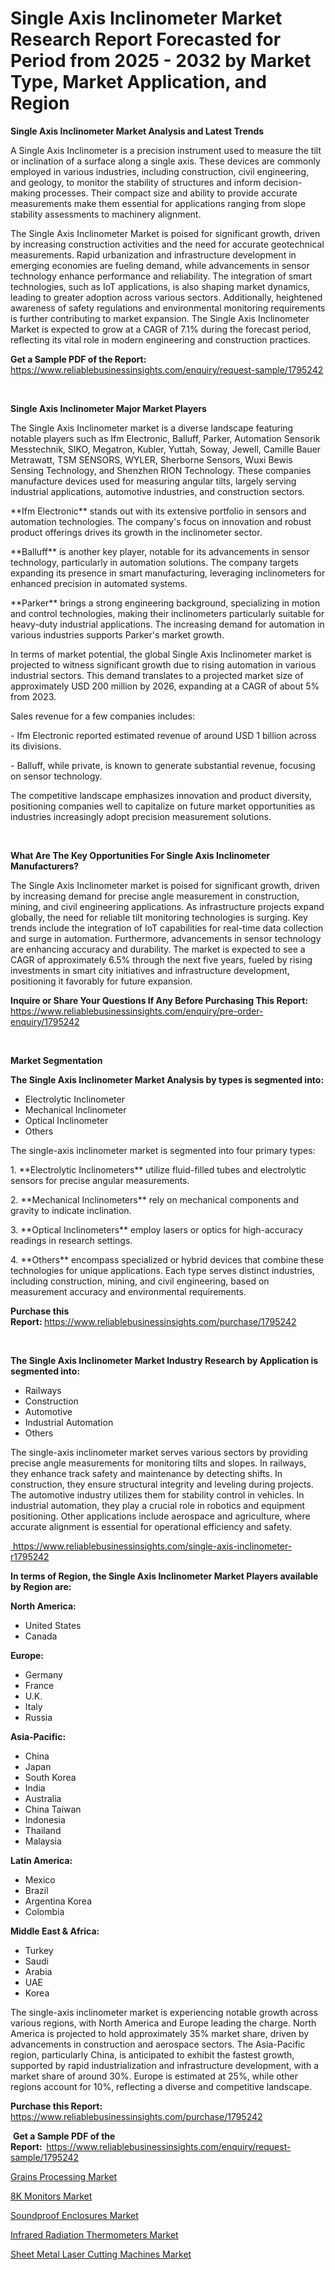 <p><h1>Single Axis Inclinometer Market Research Report Forecasted for Period from 2025 -  2032 by Market Type, Market Application, and Region</h1></p><p><strong>Single Axis Inclinometer Market Analysis and Latest Trends</strong></p>
<p><p>A Single Axis Inclinometer is a precision instrument used to measure the tilt or inclination of a surface along a single axis. These devices are commonly employed in various industries, including construction, civil engineering, and geology, to monitor the stability of structures and inform decision-making processes. Their compact size and ability to provide accurate measurements make them essential for applications ranging from slope stability assessments to machinery alignment.</p><p>The Single Axis Inclinometer Market is poised for significant growth, driven by increasing construction activities and the need for accurate geotechnical measurements. Rapid urbanization and infrastructure development in emerging economies are fueling demand, while advancements in sensor technology enhance performance and reliability. The integration of smart technologies, such as IoT applications, is also shaping market dynamics, leading to greater adoption across various sectors. Additionally, heightened awareness of safety regulations and environmental monitoring requirements is further contributing to market expansion. The Single Axis Inclinometer Market is expected to grow at a CAGR of 7.1% during the forecast period, reflecting its vital role in modern engineering and construction practices.</p></p>
<p><strong>Get a Sample PDF of the Report:&nbsp;</strong> <a href="https://www.reliablebusinessinsights.com/enquiry/request-sample/1795242?utm_campaign=950&utm_medium=2&utm_source=Github&utm_content=ia&utm_term=10042025&utm_id=single-axis-inclinometer">https://www.reliablebusinessinsights.com/enquiry/request-sample/1795242</a></p>
<p>&nbsp;</p>
<p><strong>Single Axis Inclinometer Major Market Players</strong></p>
<p><p>The Single Axis Inclinometer market is a diverse landscape featuring notable players such as Ifm Electronic, Balluff, Parker, Automation Sensorik Messtechnik, SIKO, Megatron, Kubler, Yuttah, Soway, Jewell, Camille Bauer Metrawatt, TSM SENSORS, WYLER, Sherborne Sensors, Wuxi Bewis Sensing Technology, and Shenzhen RION Technology. These companies manufacture devices used for measuring angular tilts, largely serving industrial applications, automotive industries, and construction sectors.</p><p>**Ifm Electronic** stands out with its extensive portfolio in sensors and automation technologies. The company's focus on innovation and robust product offerings drives its growth in the inclinometer sector. </p><p>**Balluff** is another key player, notable for its advancements in sensor technology, particularly in automation solutions. The company targets expanding its presence in smart manufacturing, leveraging inclinometers for enhanced precision in automated systems.</p><p>**Parker** brings a strong engineering background, specializing in motion and control technologies, making their inclinometers particularly suitable for heavy-duty industrial applications. The increasing demand for automation in various industries supports Parker's market growth.</p><p>In terms of market potential, the global Single Axis Inclinometer market is projected to witness significant growth due to rising automation in various industrial sectors. This demand translates to a projected market size of approximately USD 200 million by 2026, expanding at a CAGR of about 5% from 2023.</p><p>Sales revenue for a few companies includes:</p><p>- Ifm Electronic reported estimated revenue of around USD 1 billion across its divisions.</p><p>- Balluff, while private, is known to generate substantial revenue, focusing on sensor technology.</p><p>The competitive landscape emphasizes innovation and product diversity, positioning companies well to capitalize on future market opportunities as industries increasingly adopt precision measurement solutions.</p></p>
<p>&nbsp;</p>
<p><strong>What Are The Key Opportunities For Single Axis Inclinometer Manufacturers?</strong></p>
<p><p>The Single Axis Inclinometer market is poised for significant growth, driven by increasing demand for precise angle measurement in construction, mining, and civil engineering applications. As infrastructure projects expand globally, the need for reliable tilt monitoring technologies is surging. Key trends include the integration of IoT capabilities for real-time data collection and surge in automation. Furthermore, advancements in sensor technology are enhancing accuracy and durability. The market is expected to see a CAGR of approximately 6.5% through the next five years, fueled by rising investments in smart city initiatives and infrastructure development, positioning it favorably for future expansion.</p></p>
<p><strong>Inquire or Share Your Questions If Any Before Purchasing This Report:</strong> <a href="https://www.reliablebusinessinsights.com/enquiry/pre-order-enquiry/1795242?utm_campaign=950&utm_medium=2&utm_source=Github&utm_content=ia&utm_term=10042025&utm_id=single-axis-inclinometer">https://www.reliablebusinessinsights.com/enquiry/pre-order-enquiry/1795242</a></p>
<p>&nbsp;</p>
<p><strong>Market Segmentation</strong></p>
<p><strong>The Single Axis Inclinometer Market Analysis by types is segmented into:</strong></p>
<p><ul><li>Electrolytic Inclinometer</li><li>Mechanical Inclinometer</li><li>Optical Inclinometer</li><li>Others</li></ul></p>
<p><p>The single-axis inclinometer market is segmented into four primary types: </p><p>1. **Electrolytic Inclinometers** utilize fluid-filled tubes and electrolytic sensors for precise angular measurements. </p><p>2. **Mechanical Inclinometers** rely on mechanical components and gravity to indicate inclination. </p><p>3. **Optical Inclinometers** employ lasers or optics for high-accuracy readings in research settings. </p><p>4. **Others** encompass specialized or hybrid devices that combine these technologies for unique applications. Each type serves distinct industries, including construction, mining, and civil engineering, based on measurement accuracy and environmental requirements.</p></p>
<p><strong>Purchase this Report:&nbsp;</strong><a href="https://www.reliablebusinessinsights.com/purchase/1795242?utm_campaign=950&utm_medium=2&utm_source=Github&utm_content=ia&utm_term=10042025&utm_id=single-axis-inclinometer">https://www.reliablebusinessinsights.com/purchase/1795242</a></p>
<p>&nbsp;</p>
<p><strong>The Single Axis Inclinometer Market Industry Research by Application is segmented into:</strong></p>
<p><ul><li>Railways</li><li>Construction</li><li>Automotive</li><li>Industrial Automation</li><li>Others</li></ul></p>
<p><p>The single-axis inclinometer market serves various sectors by providing precise angle measurements for monitoring tilts and slopes. In railways, they enhance track safety and maintenance by detecting shifts. In construction, they ensure structural integrity and leveling during projects. The automotive industry utilizes them for stability control in vehicles. In industrial automation, they play a crucial role in robotics and equipment positioning. Other applications include aerospace and agriculture, where accurate alignment is essential for operational efficiency and safety.</p></p>
<p><a href="https://www.reliablebusinessinsights.com/single-axis-inclinometer-r1795242?utm_campaign=950&utm_medium=2&utm_source=Github&utm_content=ia&utm_term=10042025&utm_id=single-axis-inclinometer">&nbsp;https://www.reliablebusinessinsights.com/single-axis-inclinometer-r1795242</a></p>
<p><strong>In terms of Region, the Single Axis Inclinometer Market Players available by Region are:</strong></p>
<p>
    <p> <strong> North America: </strong>
        <ul>
            <li>United States</li>
            <li>Canada</li>
        </ul>
        </p> 
    <p> <strong> Europe: </strong>
        <ul>
            <li>Germany</li>
            <li>France</li>
            <li>U.K.</li>
            <li>Italy</li>
            <li>Russia</li>
        </ul>
        </p> 
    <p> <strong> Asia-Pacific: </strong>
        <ul>
            <li>China</li>
            <li>Japan</li>
            <li>South Korea</li>
            <li>India</li>
            <li>Australia</li>
            <li>China Taiwan</li>
            <li>Indonesia</li>
            <li>Thailand</li>
            <li>Malaysia</li>
        </ul>
        </p> 
    <p> <strong> Latin America: </strong>
        <ul>
            <li>Mexico</li>
            <li>Brazil</li>
            <li>Argentina Korea</li>
            <li>Colombia</li>
        </ul>
        </p> 
    <p> <strong> Middle East & Africa: </strong>
        <ul>
            <li>Turkey</li>
            <li>Saudi</li>
            <li>Arabia</li>
            <li>UAE</li>
            <li>Korea</li>
        </ul>
    </p>
    </p>
<p><p>The single-axis inclinometer market is experiencing notable growth across various regions, with North America and Europe leading the charge. North America is projected to hold approximately 35% market share, driven by advancements in construction and aerospace sectors. The Asia-Pacific region, particularly China, is anticipated to exhibit the fastest growth, supported by rapid industrialization and infrastructure development, with a market share of around 30%. Europe is estimated at 25%, while other regions account for 10%, reflecting a diverse and competitive landscape.</p></p>
<p><strong>Purchase this Report: </strong><a href="https://www.reliablebusinessinsights.com/purchase/1795242?utm_campaign=950&utm_medium=2&utm_source=Github&utm_content=ia&utm_term=10042025&utm_id=single-axis-inclinometer">https://www.reliablebusinessinsights.com/purchase/1795242</a></p>
<p>&nbsp;<strong>Get a Sample PDF of the Report:&nbsp;&nbsp;</strong><a href="https://www.reliablebusinessinsights.com/enquiry/request-sample/1795242?utm_campaign=950&utm_medium=2&utm_source=Github&utm_content=ia&utm_term=10042025&utm_id=single-axis-inclinometer">https://www.reliablebusinessinsights.com/enquiry/request-sample/1795242</a></p>
<p><strong></strong></p>
<p><p><a href="https://github.com/wileonie19657/Market-Research-Report-List-1/blob/main/grains-processing-market.md?utm_campaign=950&utm_medium=2&utm_source=Github&utm_content=ia&utm_term=10042025&utm_id=single-axis-inclinometer">Grains Processing Market</a></p><p><a href="https://github.com/PeterParrish5/Market-Research-Report-List-7/blob/main/8k-monitors-market.md?utm_campaign=950&utm_medium=2&utm_source=Github&utm_content=ia&utm_term=10042025&utm_id=single-axis-inclinometer">8K Monitors Market</a></p><p><a href="https://github.com/balbajagatr1/Market-Research-Report-List-1/blob/main/soundproof-enclosures-market.md?utm_campaign=950&utm_medium=2&utm_source=Github&utm_content=ia&utm_term=10042025&utm_id=single-axis-inclinometer">Soundproof Enclosures Market</a></p><p><a href="https://github.com/aloyoarmahvr/Market-Research-Report-List-1/blob/main/infrared-radiation-thermometers-market.md?utm_campaign=950&utm_medium=2&utm_source=Github&utm_content=ia&utm_term=10042025&utm_id=single-axis-inclinometer">Infrared Radiation Thermometers Market</a></p><p><a href="https://github.com/mcfred89/Market-Research-Report-List-1/blob/main/sheet-metal-laser-cutting-machines-market.md?utm_campaign=950&utm_medium=2&utm_source=Github&utm_content=ia&utm_term=10042025&utm_id=single-axis-inclinometer">Sheet Metal Laser Cutting Machines Market</a></p></p>